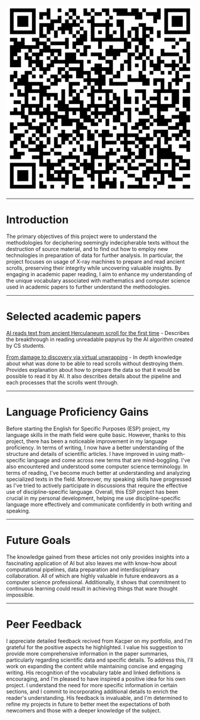 ![portfolio|250](/Notatki/Semestr%203/Język%20angielski%20-%20C1.1/Ćwiczenia/Portfolio/The%20Elder%20Scrolls/portfolio.png)

---
# Introduction

The primary objectives of this project were to understand the methodologies for deciphering seemingly indecipherable texts without the destruction of source material, and to find out how to employ new technologies in preparation of data for further analysis. In particular, the project focuses on usage of X-ray machines to prepare and read ancient scrolls, preserving their integrity while uncovering valuable insights. By engaging in academic paper reading, I aim to enhance my understanding of the unique vocabulary associated with mathematics and computer science used in academic papers to further understand the methodologies.

---
# Selected academic papers

[AI reads text from ancient Herculaneum scroll for the first time](/Notatki/Semestr%203/Język%20angielski%20-%20C1.1/Ćwiczenia/Portfolio/The%20Elder%20Scrolls/AI%20reads%20text%20from%20ancient%20Herculaneum%20scroll%20for%20the%20first%20time.md) - Describes the breakthrough in reading unreadable papyrus by the AI algorithm created by CS students.

[From damage to discovery via virtual unwrapping](/Notatki/Semestr%203/Język%20angielski%20-%20C1.1/Ćwiczenia/Portfolio/The%20Elder%20Scrolls/From%20damage%20to%20discovery%20via%20virtual%20unwrapping.md) - In depth knowledge about what was done to be able to read scrolls without destroying them. Provides explanation about how to prepare the data so that it would be possible to read it by AI. It also describes details about the pipeline and each processes that the scrolls went through.

---
# Language Proficiency Gains

Before starting the English for Specific Purposes (ESP) project, my language skills in the math field were quite basic. However, thanks to this project, there has been a noticeable improvement in my language proficiency. In terms of writing, I now have a better understanding of the structure and details of scientific articles. I have improved in using math-specific language and come across new terms that are mind-boggling. I've also encountered and understood some computer science terminology. In terms of reading, I've become much better at understanding and analyzing specialized texts in the field. Moreover, my speaking skills have progressed as I've tried to actively participate in discussions that require the effective use of discipline-specific language. Overall, this ESP project has been crucial in my personal development, helping me use discipline-specific language more effectively and communicate confidently in both writing and speaking.

---
# Future Goals

The knowledge gained from these articles not only provides insights into a fascinating application of AI but also leaves me with know-how about computational pipelines, data preparation and interdisciplinary collaboration. All of which are highly valuable in future endeavors as a computer science professional. Additionally, it shows that commitment to continuous learning could result in achieving things that ware thought impossible.


---
# Peer Feedback

I appreciate detailed feedback recived from Kacper on my portfolio, and I'm grateful for the positive aspects he highlighted. I value his suggestion to provide more comprehensive information in the paper summaries, particularly regarding scientific data and specific details. To address this, I'll work on expanding the content while maintaining concise and engaging writing. His recognition of the vocabulary table and linked definitions is encouraging, and I'm pleased to have inspired a positive idea for his own project. I understand the need for more specific information in certain sections, and I commit to incorporating additional details to enrich the reader's understanding. His feedback is invaluable, and I'm determined to refine my projects in future to better meet the expectations of both newcomers and those with a deeper knowledge of the subject.